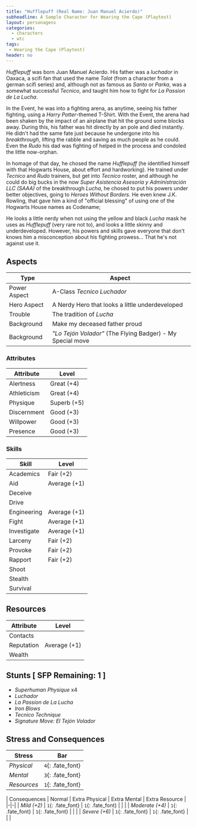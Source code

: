 ```yaml
---
title: "Hufflepuff (Real Name: Juan Manuel Acierdo)"
subheadline: A Sample Character for Wearing the Cape (Playtest)
layout: personagens
categories:
  - characters
  - wtc
tags:
 - Wearing the Cape (Playtest)
header: no
---
```


_Hufflepuff_ was born Juan Manuel Acierdo. His father was a _luchador_ in Oaxaca, a scifi fan that used the name _Tolot_ (from a character from a german scifi series) and, although not as famous as _Santo_ or _Parka_, was a somewhat successful _Tecnico_, and taught him how to fight for _La Passion de La Lucha_. 

In the Event, he was into a fighting arena, as anytime, seeing his father fighting, using a _Harry Potter_-themed T-Shirt. With the Event, the arena had been shaken by the impact of an airplane that hit the ground some blocks away. During this, his father was hit directly by an pole and died instantly. He didn't had the same fate just because he undergone into his _breakthrough_, lifting the rabble and saving as much people as he could. Even the _Rudo_ his dad was fighting of helped in the process and condoled the little now-orphan.

In homage of that day, he chosed the name _Hufflepuff_ (he identified himself with that Hogwarts House, about effort and hardworking). He trained under _Tecnico_ and _Rudo_ trainers, but get into _Tecnico_ roster, and although he could do big bucks in the now _Super Asistencia Asesoría y Administración LLC (SAAA)_ of the breakthrough _Lucha_, he chosed to put his powers under better objectives, going to _Heroes Without Borders_. He even knew J.K. Rowling, that gave him a kind of "official blessing" of using one of the Hogwarts House names as Codename;

He looks a little nerdy when not using the yellow and black _Lucha_ mask he uses as _Hufflepuff_ (very rare not to), and looks a little skinny and underdeveloped. However, his powers and skills gave everyone that don't knows him a misconception about his fighting prowess... That he's not against use it.

## Aspects

| Type | Aspect |
|-|-|
| Power Aspect | A-Class _Tecnico Luchador_ |
| Hero Aspect | A Nerdy Hero that looks a little underdeveloped |
| Trouble  | The tradition of _Lucha_ |
| Background | Make my deceased father proud |
| Background | _"Lo Tejón Volador"_ (The Flying Badger) - My Special move |

### Attributes

| Attribute | Level |
|-|-|
| Alertness | Great (+4) | 
| Athleticism | Great (+4) |
| Physique | Superb (+5) |
| Discernment |  Good (+3) |
| Willpower | Good (+3) |
| Presence |  Good (+3) |

### Skills

| Skill | Level |
|-|-|
| Academics | Fair (+2) | 
| Aid |  Average (+1) | 
| Deceive | |
| Drive |  |
| Engineering | Average (+1) | 
| Fight |  Average (+1) |  
| Investigate | Average (+1) |
| Larceny | Fair (+2) | 
| Provoke | Fair (+2) |
| Rapport | Fair (+2) |
| Shoot |  | 
| Stealth | | 
| Survival |   | 

## Resources

| Attribute | Level |
|-|-|
| Contacts | |
| Reputation | Average (+1) |
| Wealth | |

## Stunts [ SFP Remaining: 1 ]

+ _Superhuman Physique_ x4
+ _Luchador_
+ _La Passion de La Lucha_
+ _Iron Blows_
+ _Tecnico Technique_
+ _Signature Move: El Tejón Volador_

## Stress and Consequences

| Stress | Bar |
|-|-|
| _Physical_ | `4`{: .fate_font} |
| _Mental_ | `3`{: .fate_font} |
| _Resources_ | `1`{: .fate_font} |

| Consequences | Normal | Extra Physical | Extra Mental | Extra Resource |
|-|-|
| _Mild (+2)_ |  `1`{: .fate_font} | `1`{: .fate_font} | | |
| _Moderate (+4)_ | `1`{: .fate_font} | `1`{: .fate_font} | | | 
| _Severe (+6)_ | `1`{: .fate_font} | `1`{: .fate_font} | | |
